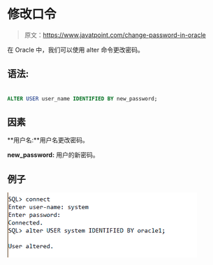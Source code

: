 # 修改口令

> 原文：<https://www.javatpoint.com/change-password-in-oracle>

在 Oracle 中，我们可以使用 alter 命令更改密码。

## 语法:

```sql

ALTER USER user_name IDENTIFIED BY new_password;

```

## 因素

**用户名:**用户名更改密码。

**new_password:** 用户的新密码。

## 例子

![Change Password in Oracle](img/aa32518554a232bdc6e8c9f23a3ddb02.png)